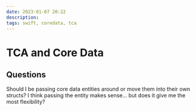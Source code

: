 ```yaml
---
date: 2023-01-07 20:22
description: 
tags: swift, coredata, tca
---
```

# TCA and Core Data

## Questions

Should I be passing core data entities around or move them into their own structs? I think passing the entity makes sense... but does it give me the most flexibility?
